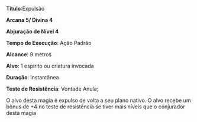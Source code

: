 **Titulo**:Expulsão

**Arcana 5/ Divina 4**

**Abjuração de Nível 4**

**Tempo de Execução**: Ação Padrão

**Alcance**: 9 metros

**Alvo**: 1 espírito ou criatura invocada

**Duração**: instantânea

**Teste de Resistência**: Vontade Anula;

O alvo desta magia é expulso de volta a seu plano nativo. O alvo recebe um bônus de +4 no teste de resistência se tiver mais níveis que o conjurador desta magia
